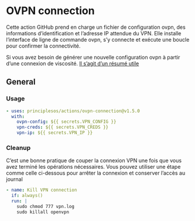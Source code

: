 # OVPN connection

Cette action GitHub prend en charge un fichier de configuration ovpn, des informations d’identification et l’adresse IP attendue du VPN. Elle installe l’interface de ligne de commande ovpn, s’y connecte et exécute une boucle pour confirmer la connectivité.


Si vous avez besoin de générer une nouvelle configuration ovpn à partir d’une connexion de viscosité. [Il s’agit d’un résumé utile](https://gist.github.com/vinicius795/e975688fa8ffcba549d8240ecf0a7f9f)

## General

### Usage

```yml
- uses: principlesos/actions/ovpn-connection@v1.5.0
  with:
    ovpn-config: ${{ secrets.VPN_CONFIG }}
    vpn-creds: ${{ secrets.VPN_CREDS }}
    vpn-ip: ${{ secrets.VPN_IP }}
```

### Cleanup

C’est une bonne pratique de couper la connexion VPN une fois que vous avez terminé les opérations nécessaires.
Vous pouvez utiliser une étape comme celle ci-dessous pour arrêter la connexion et conserver l’accès au journal

```yml
- name: Kill VPN connection
  if: always()
  run: |
    sudo chmod 777 vpn.log
    sudo killall openvpn
```
